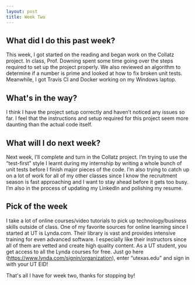 ```yaml
---
layout: post
title: Week Two
---
```


## What did I do this past week? ##

This week, I got started on the reading and began work on the Collatz project. In class, Prof. Downing spent some time going over the steps required to set up the project properly. We also reviewed an algorithm to determine if a number is prime and looked at how to fix broken unit tests. Meanwhile, I got Travis CI and Docker working on my Windows laptop.

## What's in the way? ##

I think I have the project setup correctly and haven’t noticed any issues so far. I feel that the instructions and setup required for this project seem more daunting than the actual code itself.

## What will I do next week? ##

Next week, I’ll complete and turn in the Collatz project. I’m trying to use the “test-first” style I learnt during my internship by writing a whole bunch of unit tests before I finish major pieces of the code. I’m also trying to catch up on a lot of work for all of my other classes since I know the recruitment season is fast approaching and I want to stay ahead before it gets too busy. I’m also in the process of updating my LinkedIn and polishing my resume.
  
## Pick of the week ##

I take a lot of online courses/video tutorials to pick up technology/business skills outside of class. One of my favorite sources for online learning since I started at UT is Lynda.com.  Their library is vast and provides intensive training for even advanced software. I especially like their instructors since all of them are vetted and create high quality content. As a UT student, you get access to all the Lynda courses for free. Just go here (https://www.lynda.com/signin/organization), enter “utexas.edu” and sign in with your UT EID!

That's all I have for week two, thanks for stopping by!
